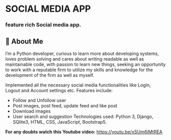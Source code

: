 
# SOCIAL MEDIA APP 
 ### feature rich Social media app. 

## 🚀 About Me
I’m a Python developer, curious to learn more about developing systems, loves problem solving and cares about writing readable as well as maintainable code, with passion to learn new things, seeking  an opportunity  to work with a  reputable  firm to utilize my skills and knowledge for the development of the firm as well as myself.


Implemented all the necessary social media functionalities like Login, Logout and Account settings etc. 
	Features include: 
- 	Follow and Unfollow user
- 	Post images, post feed, update feed and like post
- 	Download images
- 	User search and suggestion
 Technologies used: Python 3, Django, SQlite3, HTML, CSS, JavaScript, Bootstrap5.  
 
 **For any doubts watch this Youtube video:** https://youtu.be/xSUm6iMtREA

